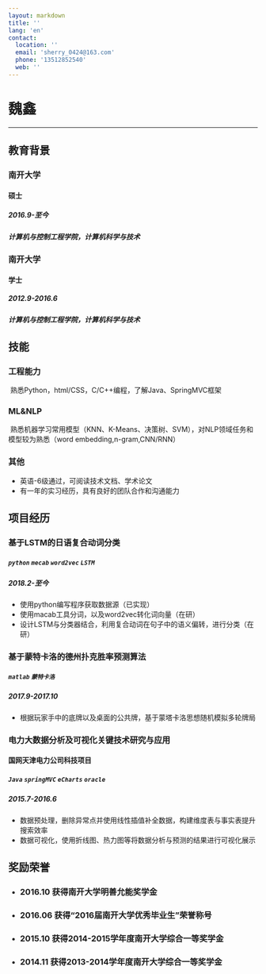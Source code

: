 ```yaml
---
layout: markdown
title: ''
lang: 'en'
contact:
  location: ''
  email: 'sherry_0424@163.com'
  phone: '13512852540'
  web: ''
---
```


# 魏鑫

-----------

## 教育背景

### 南开大学
#### 硕士
##### 2016.9-至今
##### 计算机与控制工程学院，计算机科学与技术

### 南开大学
#### 学士
##### 2012.9-2016.6
##### 计算机与控制工程学院，计算机科学与技术


## 技能

### 工程能力
  熟悉Python，html/CSS，C/C++编程，了解Java、SpringMVC框架

### ML&NLP
  熟悉机器学习常用模型（KNN、K-Means、决策树、SVM），对NLP领域任务和模型较为熟悉（word embedding,n-gram,CNN/RNN）

### 其他
  *  英语-6级通过，可阅读技术文档、学术论文
  *  有一年的实习经历，具有良好的团队合作和沟通能力

## 项目经历
### 基于LSTM的日语复合动词分类
##### `python` `mecab` `word2vec` `LSTM`
##### 2018.2-至今
* 使用python编写程序获取数据源（已实现）
* 使用macab工具分词，以及word2vec转化词向量（在研）
* 设计LSTM与分类器结合，利用复合动词在句子中的语义偏转，进行分类（在研）

### 基于蒙特卡洛的德州扑克胜率预测算法
##### `matlab` `蒙特卡洛`
##### 2017.9-2017.10
* 根据玩家手中的底牌以及桌面的公共牌，基于蒙塔卡洛思想随机模拟多轮牌局

### 电力大数据分析及可视化关键技术研究与应用
#### 国网天津电力公司科技项目
##### `Java` `springMVC` `eCharts` `oracle`
##### 2015.7-2016.6
* 数据预处理，删除异常点并使用线性插值补全数据，构建维度表与事实表提升搜索效率
* 数据可视化，使用折线图、热力图等将数据分析与预测的结果进行可视化展示

## 奖励荣誉

* ### 2016.10    获得南开大学明善允能奖学金
* ### 2016.06    获得“2016届南开大学优秀毕业生”荣誉称号
* ### 2015.10    获得2014-2015学年度南开大学综合一等奖学金
* ### 2014.11    获得2013-2014学年度南开大学综合一等奖学金

